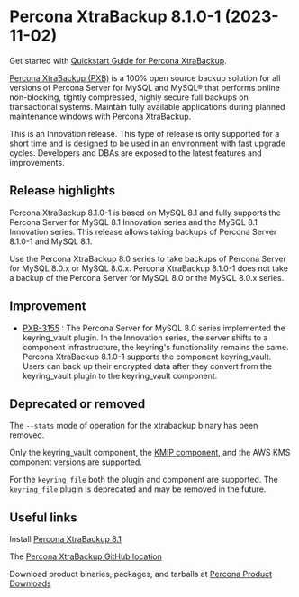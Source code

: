 # Percona XtraBackup 8.1.0-1 (2023-11-02)

Get started with [Quickstart Guide for Percona XtraBackup](..//quickstart-overview.md).

[Percona XtraBackup (PXB)](https://www.percona.com/software/mysql-database/percona-xtrabackup) is a 100% open source backup solution for all versions of Percona Server for MySQL and MySQL® that performs online non-blocking, tightly compressed, highly secure full backups on transactional systems. Maintain fully available applications during planned maintenance windows with Percona XtraBackup.

This is an Innovation release. This type of release is only supported for a short time and is designed to be used in an environment with fast upgrade cycles. Developers and DBAs are exposed to the latest features and improvements.

## Release highlights

Percona XtraBackup 8.1.0-1 is based on MySQL 8.1 and fully supports the Percona Server for MySQL 8.1 Innovation series and the MySQL 8.1 Innovation series. This release allows taking backups of Percona Server 8.1.0-1 and MySQL 8.1.

Use the Percona XtraBackup 8.0 series to take backups of Percona Server for MySQL 8.0.x or MySQL 8.0.x. Percona XtraBackup 8.1.0-1 does not take a backup of the Percona Server for MySQL 8.0 or the MySQL 8.0.x series.

## Improvement

* [PXB-3155] : The Percona Server for MySQL 8.0 series implemented the keyring_vault plugin. In the Innovation series, the server shifts to a component infrastructure, the keyring's functionality remains the same. Percona XtraBackup 8.1.0-1 supports the component keyring_vault. Users can back up their encrypted data after they convert from the keyring_vault plugin to the keyring_vault component.

## Deprecated or removed

The `--stats` mode of operation for the xtrabackup binary has been removed.

Only the keyring_vault component, the [KMIP component], and the AWS KMS component versions are supported.

For the `keyring_file` both the plugin and component are supported. The `keyring_file` plugin is deprecated and may be removed in the future.

## Useful links

Install [Percona XtraBackup 8.1](..//installation.md)

The [Percona XtraBackup GitHub location](https://github.com/percona/percona-xtrabackup)

Download product binaries, packages, and tarballs at [Percona Product Downloads](https://www.percona.com/downloads)

[Percona XtraBackup 8.1]: https://docs.percona.com/percona-xtrabackup/inno-release/

[PXB-3155]: https://jira.percona.com/browse/PXB-3155
[KMIP component]: ../encrypted-innodb-tablespace-backups.md#use-the-key-management-interoperability-protocol-kmip

